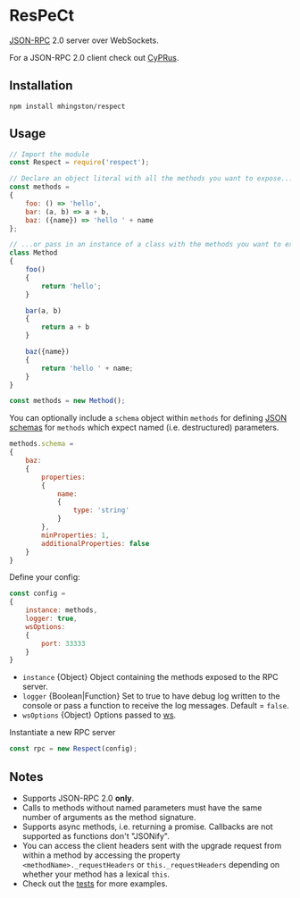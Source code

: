 # ResPeCt

[JSON-RPC](http://www.jsonrpc.org/specification) 2.0 server over WebSockets.

For a JSON-RPC 2.0 client check out [CyPRus](https://github.com/mhingston/cyprus).

## Installation

    npm install mhingston/respect
    
## Usage

```javascript
// Import the module
const Respect = require('respect');

// Declare an object literal with all the methods you want to expose...
const methods =
{
    foo: () => 'hello',
    bar: (a, b) => a + b,
    baz: ({name}) => 'hello ' + name 
};

// ...or pass in an instance of a class with the methods you want to expose.
class Method
{
    foo()
    {
        return 'hello';
    }

    bar(a, b)
    {
        return a + b
    }

    baz({name})
    {
        return 'hello ' + name;
    }
}

const methods = new Method();
```

You can optionally include a `schema` object within `methods` for defining [JSON schemas](http://json-schema.org/) for `methods` which expect named (i.e. destructured) parameters.

```javascript
methods.schema =
{
    baz:
    {
        properties:
        {
            name:
            {
                type: 'string'
            }
        },
        minProperties: 1,
        additionalProperties: false
    }
}
```

Define your config:

```javascript
const config =
{
    instance: methods,
    logger: true,
    wsOptions:
    {
        port: 33333
    }
}
```
* `instance` {Object} Object containing the methods exposed to the RPC server.
* `logger` {Boolean|Function} Set to true to have debug log written to the console or pass a function to receive the log messages. Default = `false`.
* `wsOptions` {Object} Options passed to [ws](https://github.com/websockets/ws/blob/master/doc/ws.md#new-websocketserveroptions-callback).


Instantiate a new RPC server
```javascript
const rpc = new Respect(config);
```

## Notes

* Supports JSON-RPC 2.0 **only**.
* Calls to methods without named parameters must have the same number of arguments as the method signature.
* Supports async methods, i.e. returning a promise. Callbacks are not supported as functions don't "JSONify".
* You can access the client headers sent with the upgrade request from within a method by accessing the property `<methodName>._requestHeaders` or `this._requestHeaders` depending on whether your method has a lexical `this`.
* Check out the [tests](https://github.com/mhingston/respect/blob/master/test/index.js) for more examples.
